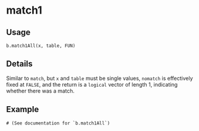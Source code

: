 match1
======

Usage
-----

    b.match1All(x, table, FUN)

Details
-------

Similar to `match`, but
`x` and `table` must be single values,
`nomatch` is effectively fixed at `FALSE`, and
the return is a `logical` vector of length 1,
indicating whether there was a match.

Example
-------

    # (See documentation for `b.match1All`)
